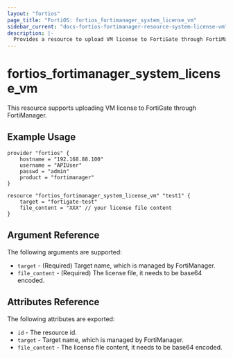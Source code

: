 ```yaml
---
layout: "fortios"
page_title: "FortiOS: fortios_fortimanager_system_license_vm"
sidebar_current: "docs-fortios-fortimanager-resource-system-license-vm"
description: |-
  Provides a resource to upload VM license to FortiGate through FortiManager.
---
```


# fortios_fortimanager_system_license_vm
This resource supports uploading VM license to FortiGate through FortiManager.

## Example Usage
```hcl
provider "fortios" {
	hostname = "192.168.88.100"
	username = "APIUser"
	passwd = "admin"
	product = "fortimanager"
}

resource "fortios_fortimanager_system_license_vm" "test1" {
	target = "fortigate-test"
	file_content = "XXX" // your license file content
}
```

## Argument Reference
The following arguments are supported:

* `target` - (Required) Target name, which is managed by FortiManager.
* `file_content` - (Required) The license file, it needs to be base64 encoded.

## Attributes Reference
The following attributes are exported:

* `id` - The resource id.
* `target` - Target name, which is managed by FortiManager.
* `file_content` - The license file content, it needs to be base64 encoded.
